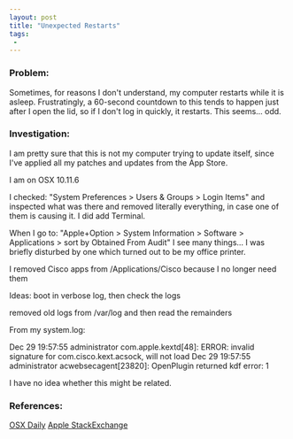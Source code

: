 ```yaml
---
layout: post
title: "Unexpected Restarts"
tags:
 -
---
```


### Problem:

Sometimes, for reasons I don't understand, my computer restarts while it is asleep. Frustratingly, a 60-second countdown to this tends to happen just after I open the lid, so if I don't log in quickly, it restarts. This seems... odd.

### Investigation:

I am pretty sure that this is not my computer trying to update itself, since I've applied all my patches and updates from the App Store.

I am on OSX 10.11.6

I checked: "System Preferences > Users & Groups > Login Items" and inspected what was there and removed literally everything, in case one of them is causing it. I did add Terminal.


When I go to: "Apple+Option > System Information > Software > Applications > sort by Obtained From
Audit" I see many things... I was briefly disturbed by one which turned out to be my office printer.


I removed Cisco apps from /Applications/Cisco because I no longer need them

Ideas: boot in verbose log, then check the logs

removed old logs from /var/log and then read the remainders


From my system.log:

Dec 29 19:57:55 administrator com.apple.kextd[48]: ERROR: invalid signature for com.cisco.kext.acsock, will not load
Dec 29 19:57:55 administrator acwebsecagent[23820]: OpenPlugin returned kdf error: 1

I have no idea whether this might be related.


### References:

[OSX Daily](http://osxdaily.com/2009/09/22/check-your-macs-uptime-and-reboot-history/)
[Apple StackExchange](https://apple.stackexchange.com/questions/48226/how-do-i-find-the-log-for-the-shutdown-process)

